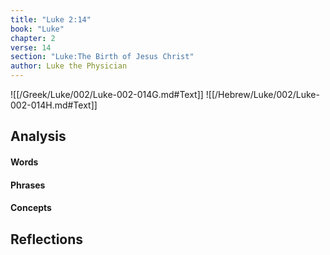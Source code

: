 ```yaml
---
title: "Luke 2:14"
book: "Luke"
chapter: 2
verse: 14
section: "Luke:The Birth of Jesus Christ"
author: Luke the Physician
---
```

![[/Greek/Luke/002/Luke-002-014G.md#Text]]
![[/Hebrew/Luke/002/Luke-002-014H.md#Text]]

## Analysis

#### Words

#### Phrases

#### Concepts

## Reflections
